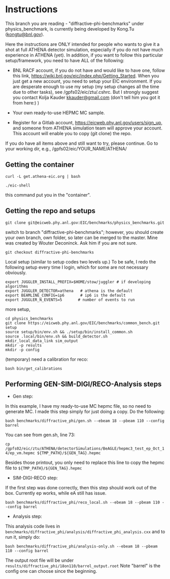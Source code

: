 # Instructions 

This branch you are reading - "diffractive-phi-benchmarks" under physics_benchmark, is currently being developed by Kong.Tu (kongtu@bnl.gov). 

Here the instructions are ONLY intended for people who wants to give it a shot at full ATHENA detector simulation, especially if you do not have much experience in ATHENA (yet). In addition, if you want to follow this particular setup/framework, you need to have ALL of the following:

- BNL RACF account, if you do not have and would like to have one, follow this link, https://wiki.bnl.gov/eic/index.php/Getting_Started. When you just get a new account, you need to setup your EIC environment. If you are desperate enough to use my setup (my setup changes all the time due to other tasks), see /gpfs02/eic/ztu/.cshrc. But I strongly suggest you contact Kolja Kauder <kkauder@gmail.com> (don't tell him you got it from here:) ) 


- Your own ready-to-use HEPMC MC sample.

- Register for a Gitlab account, https://eicweb.phy.anl.gov/users/sign_up, and someone from ATHENA simulation team will approve your account. This account will enable you to copy (git clone) the repo. 

If you do have all items above and still want to try, please continue.
Go to your working dir, e.g., /gpfs02/eic/YOUR_NAME/ATHENA/

## Getting the container

`curl -L get.athena-eic.org | bash`

`./eic-shell`

this command put you in the "container".

## Getting the repo and setups

`git clone git@eicweb.phy.anl.gov:EIC/benchmarks/physics_benchmarks.git`

switch to branch "diffractive-phi-benchmarks"; however, you should create your own branch, own folder, so later can be merged to the master. Mine was created by Wouter Deconinck. Ask him if you are not sure.

`git checkout diffractive-phi-benchmarks`


Local setup (similar to setup codes two levels up.) To be safe, I redo the following setup every time I login, which for some are not necessary obviously.

```
export JUGGLER_INSTALL_PREFIX=$HOME/stow/juggler # if developing algorithms
export JUGGLER_DETECTOR=athena   # athena is the default
export BEAMLINE_CONFIG=ip6       # ip6 is the default
export JUGGLER_N_EVENTS=5 		# number of events to run
```

more setup,

```
cd physics_benchmarks
git clone https://eicweb.phy.anl.gov/EIC/benchmarks/common_bench.git setup
source setup/bin/env.sh && ./setup/bin/install_common.sh
source .local/bin/env.sh && build_detector.sh
mkdir_local_data_link sim_output
mkdir -p results
mkdir -p config
```

(temporary) need a calibration for reco:

`bash bin/get_calibrations`

## Performing GEN-SIM-DIGI/RECO-Analysis steps

- Gen step:

In this example, I have my ready-to-use MC hepmc file, so no need to generate MC. I made this step simply for just doing a copy. Do the following:

`bash benchmarks/diffractive_phi/gen.sh --ebeam 18 --pbeam 110 --config barrel `

You can see from gen.sh, line 73:

`cp /gpfs02/eic/ztu/ATHENA/detectorSimulations/BeAGLE/hepmc3_test_ep_Oct_14/ep_vm.hepmc ${TMP_PATH}/${GEN_TAG}.hepmc`

Besides those printout, you only need to replace this line to copy the hepmc file to `${TMP_PATH}/${GEN_TAG}.hepmc`

- SIM-DIGI-RECO step:

If the first step was done correctly, then this step should work out of the box. Currently ep works, while eA still has issue. 

`bash benchmarks/diffractive_phi/reco_local.sh --ebeam 18 --pbeam 110 --config barrel `

- Analysis step:

This analysis code lives in `benchmarks/diffractive_phi/analysis/diffractive_phi_analysis.cxx` and to run it, simply do:

`bash benchmarks/diffractive_phi/analysis-only.sh --ebeam 18 --pbeam 110 --config barrel`

The output root file will be under `results/diffractive_phi/18on110/barrel_output.root`
Note "barrel" is the config one can choose since the beginning.


